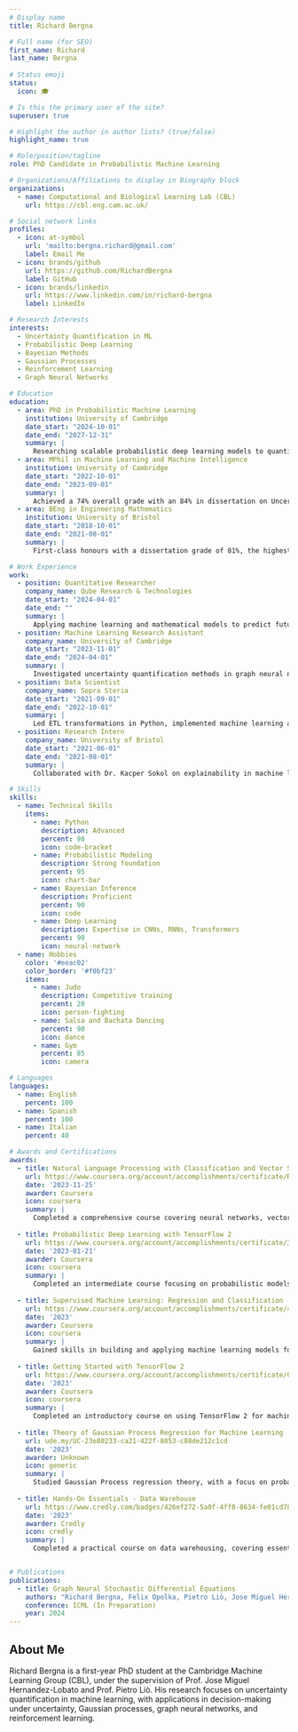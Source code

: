 ```yaml
---
# Display name
title: Richard Bergna

# Full name (for SEO)
first_name: Richard
last_name: Bergna
 
# Status emoji
status:
  icon: 🎓

# Is this the primary user of the site?
superuser: true

# Highlight the author in author lists? (true/false)
highlight_name: true

# Role/position/tagline
role: PhD Candidate in Probabilistic Machine Learning

# Organizations/Affiliations to display in Biography block
organizations:
  - name: Computational and Biological Learning Lab (CBL)
    url: https://cbl.eng.cam.ac.uk/

# Social network links
profiles:
  - icon: at-symbol
    url: 'mailto:bergna.richard@gmail.com'
    label: Email Me
  - icon: brands/github
    url: https://github.com/RichardBergna
    label: GitHub
  - icon: brands/linkedin
    url: https://www.linkedin.com/in/richard-bergna
    label: LinkedIn

# Research Interests
interests:
  - Uncertainty Quantification in ML
  - Probabilistic Deep Learning
  - Bayesian Methods
  - Gaussian Processes
  - Reinforcement Learning
  - Graph Neural Networks

# Education
education:
  - area: PhD in Probabilistic Machine Learning
    institution: University of Cambridge
    date_start: "2024-10-01"
    date_end: "2027-12-31"
    summary: |
      Researching scalable probabilistic deep learning models to quantify uncertainty under the supervision of Prof. Jose Miguel Hernandez-Lobato and Prof. Pietro Liò.
  - area: MPhil in Machine Learning and Machine Intelligence
    institution: University of Cambridge
    date_start: "2022-10-01"
    date_end: "2023-09-01"
    summary: |
      Achieved a 74% overall grade with an 84% in dissertation on Uncertainty Modeling in Graph Neural Networks via Stochastic Differential Equations. Supervised by Prof. Jose Miguel Hernandez-Lobato and Prof. Pietro Liò.
  - area: BEng in Engineering Mathematics
    institution: University of Bristol
    date_start: "2018-10-01"
    date_end: "2021-08-01"
    summary: |
      First-class honours with a dissertation grade of 81%, the highest in the cohort, focused on using machine learning to predict movement patterns.

# Work Experience
work:
  - position: Quantitative Researcher
    company_name: Qube Research & Technologies
    date_start: "2024-04-01"
    date_end: ""
    summary: |
      Applying machine learning and mathematical models to predict future financial returns.
  - position: Machine Learning Research Assistant
    company_name: University of Cambridge
    date_start: "2023-11-01"
    date_end: "2024-04-01"
    summary: |
      Investigated uncertainty quantification methods in graph neural networks in the CBL lab, under the supervision of Prof. Jose Miguel Hernandez-Lobato and Prof. Pietro Liò.
  - position: Data Scientist
    company_name: Sopra Steria
    date_start: "2021-09-01"
    date_end: "2022-10-01"
    summary: |
      Led ETL transformations in Python, implemented machine learning algorithms, and deployed deep learning architectures for production systems.
  - position: Research Intern
    company_name: University of Bristol
    date_start: "2021-06-01"
    date_end: "2021-08-01"
    summary: |
      Collaborated with Dr. Kacper Sokol on explainability in machine learning algorithms, including LIME and ANCHORS.

# Skills
skills:
  - name: Technical Skills
    items:
      - name: Python
        description: Advanced
        percent: 98
        icon: code-bracket
      - name: Probabilistic Modeling
        description: Strong foundation
        percent: 95
        icon: chart-bar
      - name: Bayesian Inference
        description: Proficient
        percent: 90
        icon: code
      - name: Deep Learning
        description: Expertise in CNNs, RNNs, Transformers
        percent: 90
        icon: neural-network
  - name: Hobbies
    color: '#eeac02'
    color_border: '#f0bf23'
    items:
      - name: Judo
        description: Competitive training
        percent: 20
        icon: person-fighting
      - name: Salsa and Bachata Dancing
        percent: 90
        icon: dance
      - name: Gym
        percent: 85
        icon: camera

# Languages
languages:
  - name: English
    percent: 100
  - name: Spanish
    percent: 100
  - name: Italian
    percent: 40

# Awards and Certifications
awards:
  - title: Natural Language Processing with Classification and Vector Spaces
    url: https://www.coursera.org/account/accomplishments/certificate/RQF7MCGT89TZ
    date: '2023-11-25'
    awarder: Coursera
    icon: coursera
    summary: |
      Completed a comprehensive course covering neural networks, vector space models, and their applications in natural language processing tasks.
      
  - title: Probabilistic Deep Learning with TensorFlow 2
    url: https://www.coursera.org/account/accomplishments/certificate/35AV6PTQH2HM
    date: '2023-01-21'
    awarder: Coursera
    icon: coursera
    summary: |
      Completed an intermediate course focusing on probabilistic models, TensorFlow 2, and the application of deep learning techniques in uncertainty quantification.
      
  - title: Supervised Machine Learning: Regression and Classification
    url: https://www.coursera.org/account/accomplishments/certificate/4ZT9YYBMMYSH
    date: '2023'
    awarder: Coursera
    icon: coursera
    summary: |
      Gained skills in building and applying machine learning models for regression and classification, with a focus on practical implementation and evaluation.
      
  - title: Getting Started with TensorFlow 2
    url: https://www.coursera.org/account/accomplishments/certificate/C6QU5WJZKKJ5
    date: '2023'
    awarder: Coursera
    icon: coursera
    summary: |
      Completed an introductory course on using TensorFlow 2 for machine learning and neural networks, focusing on hands-on model development.
      
  - title: Theory of Gaussian Process Regression for Machine Learning
    url: ude.my/UC-23e80233-ca21-422f-8053-c88de212c1cd
    date: '2023'
    awarder: Unknown
    icon: generic
    summary: |
      Studied Gaussian Process regression theory, with a focus on probabilistic modeling and applications in machine learning.
      
  - title: Hands-On Essentials - Data Warehouse
    url: https://www.credly.com/badges/426ef272-5a0f-4ff8-8634-fe01cd78aeab?source=linked_in_profile
    date: '2023'
    awarder: Credly
    icon: credly
    summary: |
      Completed a practical course on data warehousing, covering essential concepts in data storage and retrieval for large-scale systems.


# Publications
publications:
  - title: Graph Neural Stochastic Differential Equations
    authors: "Richard Bergna, Felix Opolka, Pietro Liò, Jose Miguel Hernandez-Lobato"
    conference: ICML (In Preparation)
    year: 2024
---
```


## About Me

Richard Bergna is a first-year PhD student at the Cambridge Machine Learning Group (CBL), under the supervision of Prof. Jose Miguel Hernandez-Lobato and Prof. Pietro Liò. His research focuses on uncertainty quantification in machine learning, with applications in decision-making under uncertainty, Gaussian processes, graph neural networks, and reinforcement learning.
